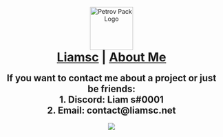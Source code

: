 <p align="center" style="margin-bottom: 0px !important;">
  <img width="100" src="http://liamsc.net/img/icon-128.png" alt="Petrov Pack Logo" align="center">
</p>

<h1 align="center" style="margin-top: 0px;"><a href="https://liamsc.net/">Liamsc</a> | <a href="https://liamsc.net/about-me/">About Me</a></h1>

<h2 align="center" style="margin-top:0px;"> If you want to contact me about a project or just be friends:
<br>
  1. <b>Discord</b>: Liam s#0001 
  <br>
  2. <b>Email</b>: contact@liamsc.net

</h2>

<h4 align="center" style="margin-top:0px;">
  <a href="https://github.com/anuraghazra/github-readme-stats">
    <img align="center" src="https://github-readme-stats.vercel.app/api?username=liam-s-c&count_private=true&show_icons=true&theme=gruvbox_light&hide=stars,prs&hide_border=true&border_radius=16px">

</h4>







